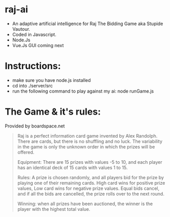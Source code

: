 # raj-ai
* An adaptive artificial intelligence for Raj The Bidding Game aka Stupide Vautour.
* Coded in Javascript.
* Node.Js
* Vue.Js GUI coming next

# Instructions:
* make sure you have node.js installed
* cd into ./server/src
* run the following command to play against my ai: node runGame.js

# The Game & it's rules:
Provided by boardspace.net
> Raj is a perfect information card game invented by Alex Randolph.  There are cards, but there is no shuffling and no luck.  The variability in the game is only the unknown order in which the prizes will be offered.
>
>Equipment: There are 15 prizes with values -5 to 10, and each player has an identical deck of 15 cards with values 1 to 15. 
>
>Rules: A prize is chosen randomly, and all players bid for the prize by playing one of their remaining cards.  High card wins for positive prize values, Low card wins for negative prize values.   Equal bids cancel, and if all the bids are cancelled, the prize rolls over to the next round.
>
>Winning: when all prizes have been auctioned, the winner is the player with the highest total value.

